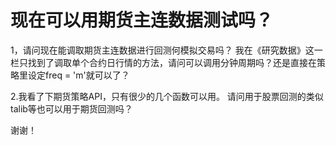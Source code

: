 # 现在可以用期货主连数据测试吗？

1，请问现在能调取期货主连数据进行回测何模拟交易吗？
  我在《研究数据》这一栏只找到了调取单个合约日行情的方法，请问可以调用分钟周期吗？还是直接在策略里设定freq = 'm'就可以了？
 
2.我看了下期货策略API，只有很少的几个函数可以用。
  请问用于股票回测的类似talib等也可以用于期货回测吗？
  
  谢谢！